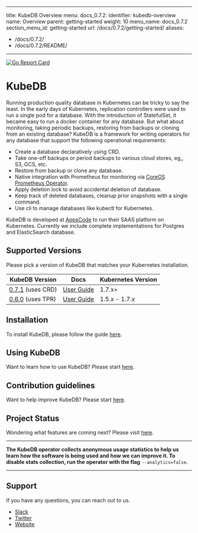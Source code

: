 
---
title: KubeDB Overview
menu:
  docs_0.7.2:
    identifier: kubedb-overview
    name: Overview
    parent: getting-started
    weight: 10
menu_name: docs_0.7.2
section_menu_id: getting-started
url: /docs/0.7.2/getting-started/
aliases:
  - /docs/0.7.2/
  - /docs/0.7.2/README/
---

[![Go Report Card](https://goreportcard.com/badge/github.com/kubedb/cli)](https://goreportcard.com/report/github.com/kubedb/cli)

# KubeDB
Running production quality database in Kubernetes can be tricky to say the least. In the early days of Kubernetes, replication controllers were used to run a single pod for a database. With the introduction of StatefulSet, it became easy to run a docker container for any database. But what about monitoring, taking periodic backups, restoring from backups or cloning from an existing database? KubeDB is a framework for writing operators for any database that support the following operational requirements:

 - Create a database declaratively using CRD.
 - Take one-off backups or period backups to various cloud stores, eg,, S3, GCS, etc.
 - Restore from backup or clone any database.
 - Native integration with Prometheus for monitoring via [CoreOS Prometheus Operator](https://github.com/coreos/prometheus-operator).
 - Apply deletion lock to avoid accidental deletion of database.
 - Keep track of deleted databases, cleanup prior snapshots with a single command.
 - Use cli to manage databases like kubectl for Kubernetes.

KubeDB is developed at [AppsCode](https://twitter.com/AppsCodeHQ) to run their SAAS platform on Kubernetes. Currently we include complete implementations for Postgres and ElasticSearch database.

## Supported Versions
Please pick a version of KubeDB that matches your Kubernetes installation.

| KubeDB Version                                                      | Docs                                                       | Kubernetes Version |
|---------------------------------------------------------------------|------------------------------------------------------------|--------------------|
| [0.7.1](https://github.com/kubedb/cli/releases/tag/0.7.1) (uses CRD) | [User Guide](https://github.com/kubedb/cli/tree/0.7.1/docs) | 1.7.x+             |
| [0.6.0](https://github.com/kubedb/cli/releases/tag/0.6.0) (uses TPR) | [User Guide](https://github.com/kubedb/cli/tree/0.6.0/docs) | 1.5.x - 1.7.x      |

## Installation
To install KubeDB, please follow the guide [here](/docs/install.md).

## Using KubeDB
Want to learn how to use KubeDB? Please start [here](/docs/tutorials/README.md).

## Contribution guidelines
Want to help improve KubeDB? Please start [here](/CONTRIBUTING.md).

## Project Status
Wondering what features are coming next? Please visit [here](/ROADMAP.md).

---

**The KubeDB operator collects anonymous usage statistics to help us learn how the software is being used and how we can improve it. To disable stats collection, run the operator with the flag** `--analytics=false`.

---

## Support
If you have any questions, you can reach out to us.
* [Slack](https://slack.appscode.com)
* [Twitter](https://twitter.com/AppsCodeHQ)
* [Website](https://appscode.com)
